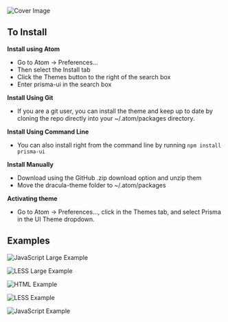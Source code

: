 
![Cover Image](http://www.cortes.us/wp-content/uploads/2016/07/wdsfsfsf-2.png)

## To Install

**Install using Atom**
- Go to Atom -> Preferences...
- Then select the Install tab
- Click the Themes button to the right of the search box
- Enter prisma-ui in the search box


**Install Using Git**
- If you are a git user, you can install the theme and keep up to date by cloning the repo directly into your ~/.atom/packages directory.


**Install Using Command Line**
- You can also install right from the command line by running `npm install prisma-ui`


**Install Manually**
- Download using the GitHub .zip download option and unzip them
- Move the dracula-theme folder to ~/.atom/packages


**Activating theme**
- Go to Atom -> Preferences..., click in the Themes tab, and select Prisma in the UI Theme dropdown.


## Examples

![JavaScript Large Example](http://www.cortes.us/wp-content/uploads/2016/07/Prisma-Atom-Theme-UI-2.png)

![LESS Large Example](http://www.cortes.us/wp-content/uploads/2016/07/Prisma-Atom-Theme-UI.png)

![HTML Example](http://www.cortes.us/wp-content/uploads/2016/07/Screen-Shot-2016-07-18-at-10.26.43-PM.png)

![LESS Example](http://www.cortes.us/wp-content/uploads/2016/07/Screen-Shot-2016-07-18-at-10.28.04-PM.png)

![JavaScript Example](http://www.cortes.us/wp-content/uploads/2016/07/Screen-Shot-2016-07-18-at-10.23.38-PM.png)
